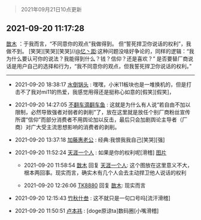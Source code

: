 > 2021年09月21日10点更新
<link rel="stylesheet" href="https://cdn.jsdelivr.net/gh/taotie6/sampleJSON@main/css/photo_show.css">
<meta name="referrer" content="no-referrer" />


 ## 2021-09-20 11:17:28 

 [㪚木](https://www.coolapk.com/feed/30121144?shareKey=NjQyNjkwOTBiN2MwNjE0ODA3MWU~) ：于我而言，“不同意你的观点”我做得到。
但“誓死捍卫你说话的权利”，我做不到。
[笑哭][笑哭][笑哭]//<a class="feed-link-uname" href="/u/忆丶距">@忆丶距</a>:这种问题没啥好争论的，同样的逻辑：“我为什么要认可你的说法？我能得到什么？钱？信仰？还是喜欢？”
是否要替厂商说话是用户自己的选择和行为，“我不同意你的观点<!--break-->，但我誓死捍卫你说话的权利。” 

<div class="album">
</div>

 ------- 

- 2021-09-20 18:38:17 [水倒锅头](uid=1058189) : 嘿嘿，小米11板块也是一堆换机的，但是打击不了我对mi11的热爱，我感觉用得还是挺称心如意的[假笑][假笑]， 

- 2021-09-20 14:27:05 [不翻车滴翻车鱼](uid=2755635) : 这就是为什么有人说“若自由不加以限制，必然导致强者对弱者的剥削”了，放在这里就是放任个别厂商粉丝宣传所谓“信仰”而部分消费者不用舆论加以反击，最后只会加剧舆论主导者（厂商）对广大受主流思想影响的消费者的剥削。 

- 2021-09-20 13:37:18 [加藤惠老公](uid=1266680) : 经典:我恨我我自己[笑哭][强] 

- 2021-09-20 11:52:24 [天涯一个人](uid=3225865) : 如果是你的权利呢[滑稽] [图片](http://image.coolapk.com/feed/2021/0920/11/3225865_85545876_9943_6724@1440x865.jpeg)

    - 2021-09-20 11:58:54 [㪚木](uid=1081091) 回复 [天涯一个人](uid=3225865): 这个图放在这里意义不大，根本两回事。现实而言，确实木有几个人会去主动捍卫他人说话的权利 

    - 2021-09-20 12:26:06 [TK8880](uid=4084500) 回复 [㪚木](uid=1081091): 现实而言 

- 2021-09-20 12:15:43 [竹秋什叁](uid=2319428) : 这不就只是一句口号吗[流汗滑稽] 

- 2021-09-20 11:50:51 [卢本祎](uid=2851774) : [doge原谅ta]数码圈[小嘴滑稽] 

